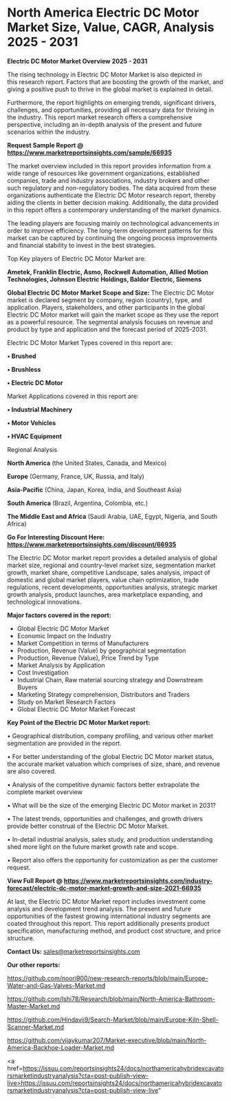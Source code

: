 # North America Electric DC Motor Market Size, Value, CAGR, Analysis 2025 - 2031

<Strong> Electric DC Motor Market Overview 2025 - 2031</strong>

The rising technology in Electric DC Motor Market is also depicted in this research report. Factors that are boosting the growth of the market, and giving a positive push to thrive in the global market is explained in detail.

Furthermore, the report highlights on emerging trends, significant drivers, challenges, and opportunities, providing all necessary data for thriving in the industry. This report market research offers a comprehensive perspective, including an in-depth analysis of the present and future scenarios within the industry.

<strong>Request Sample Report @ <a href=https://www.marketreportsinsights.com/sample/66935>https://www.marketreportsinsights.com/sample/66935</a></strong>

The market overview included in this report provides information from a wide range of resources like government organizations, established companies, trade and industry associations, industry brokers and other such regulatory and non-regulatory bodies. The data acquired from these organizations authenticate the Electric DC Motor research report, thereby aiding the clients in better decision making. Additionally, the data provided in this report offers a contemporary understanding of the market dynamics.

The leading players are focusing mainly on technological advancements in order to improve efficiency. The long-term development patterns for this market can be captured by continuing the ongoing process improvements and financial stability to invest in the best strategies.

Top Key players of Electric DC Motor Market are:

<strong>Ametek, Franklin Electric, Asmo, Rockwell Automation, Allied Motion Technologies, Johnson Electric Holdings, Baldor Electric, Siemens</strong>

<strong><b>Global Electric DC Motor Market Scope and Size:</b></strong>
The Electric DC Motor market is declared segment by company, region (country), type, and application. Players, stakeholders, and other participants in the global Electric DC Motor market will gain the market scope as they use the report as a powerful resource. The segmental analysis focuses on revenue and product by type and application and the forecast period of 2025-2031.

Electric DC Motor Market Types covered in this report are:

<strong>• Brushed

• Brushless

• Electric DC Motor</strong>

Market Applications covered in this report are:

<strong>• Industrial Machinery

• Motor Vehicles

• HVAC Equipment</strong> 

Regional Analysis

<strong>North America</strong> (the United States, Canada, and Mexico)

<strong>Europe</strong> (Germany, France, UK, Russia, and Italy)

<strong>Asia-Pacific</strong> (China, Japan, Korea, India, and Southeast Asia)

<strong>South America</strong> (Brazil, Argentina, Colombia, etc.)

<strong>The Middle East and Africa</strong> (Saudi Arabia, UAE, Egypt, Nigeria, and South Africa)

<strong>Go For Interesting Discount Here: <a href=https://www.marketreportsinsights.com/discount/66935>https://www.marketreportsinsights.com/discount/66935</a></strong>

The Electric DC Motor market report provides a detailed analysis of global market size, regional and country-level market size, segmentation market growth, market share, competitive Landscape, sales analysis, impact of domestic and global market players, value chain optimization, trade regulations, recent developments, opportunities analysis, strategic market growth analysis, product launches, area marketplace expanding, and technological innovations.

<strong><b>Major factors covered in the report:</b></strong>
<ul>
  <li>Global Electric DC Motor Market </li>
  <li>Economic Impact on the Industry</li>
  <li>Market Competition in terms of Manufacturers</li>
  <li>Production, Revenue (Value) by geographical segmentation</li>
  <li>Production, Revenue (Value), Price Trend by Type</li>
  <li>Market Analysis by Application</li>
  <li>Cost Investigation</li>
  <li>Industrial Chain, Raw material sourcing strategy and Downstream Buyers</li>
  <li>Marketing Strategy comprehension, Distributors and Traders</li>
  <li>Study on Market Research Factors</li>
  <li>Global Electric DC Motor Market Forecast</li>
</ul>

<strong><b>Key Point of the Electric DC Motor Market report:</b></strong>

• Geographical distribution, company profiling, and various other market segmentation are provided in the report.

• For better understanding of the global Electric DC Motor market status, the accurate market valuation which comprises of size, share, and revenue are also covered.

• Analysis of the competitive dynamic factors better extrapolate the complete market overview

• What will be the size of the emerging Electric DC Motor market in 2031?

• The latest trends, opportunities and challenges, and growth drivers provide better construal of the Electric DC Motor Market.

• In-detail industrial analysis, sales study, and production understanding shed more light on the future market growth rate and scope.

• Report also offers the opportunity for customization as per the customer request.

<strong><b>View Full Report @ <a href=https://www.marketreportsinsights.com/industry-forecast/electric-dc-motor-market-growth-and-size-2021-66935>https://www.marketreportsinsights.com/industry-forecast/electric-dc-motor-market-growth-and-size-2021-66935</a></b></strong>


At last, the Electric DC Motor Market report includes investment come analysis and development trend analysis. The present and future opportunities of the fastest growing international industry segments are coated throughout this report. This report additionally presents product specification, manufacturing method, and product cost structure, and price structure.

<strong>Contact Us:</strong>
sales@marketreportsinsights.com

<strong>Our other reports:</strong>

<a href=https://github.com/noori900/new-research-reports/blob/main/Europe-Water-and-Gas-Valves-Market.md>https://github.com/noori900/new-research-reports/blob/main/Europe-Water-and-Gas-Valves-Market.md</a>

<a href=https://github.com/Ishi78/Research/blob/main/North-America-Bathroom-Master-Market.md>https://github.com/Ishi78/Research/blob/main/North-America-Bathroom-Master-Market.md</a>

<a href=https://github.com/Hindavii9/Search-Market/blob/main/Europe-Kiln-Shell-Scanner-Market.md>https://github.com/Hindavii9/Search-Market/blob/main/Europe-Kiln-Shell-Scanner-Market.md</a>

<a href=https://github.com/vijaykumar207/Market-executive/blob/main/North-America-Backhoe-Loader-Market.md>https://github.com/vijaykumar207/Market-executive/blob/main/North-America-Backhoe-Loader-Market.md</a>

<a href=https://issuu.com/reportsinsights24/docs/northamericahybridexcavatorsmarketindustryanalysis?cta=post-publish-view-live>https://issuu.com/reportsinsights24/docs/northamericahybridexcavatorsmarketindustryanalysis?cta=post-publish-view-live</a>"
